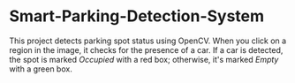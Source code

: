 # Smart-Parking-Detection-System
This project detects parking spot status using OpenCV. When you click on a region in the image, it checks for the presence of a car. If a car is detected, the spot is marked *Occupied* with a red box; otherwise, it's marked *Empty* with a green box.
